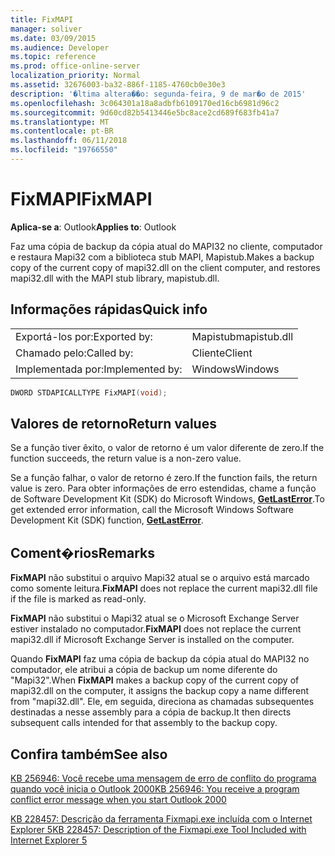 ```yaml
---
title: FixMAPI
manager: soliver
ms.date: 03/09/2015
ms.audience: Developer
ms.topic: reference
ms.prod: office-online-server
localization_priority: Normal
ms.assetid: 32676003-ba32-886f-1185-4760cb0e30e3
description: '�ltima altera��o: segunda-feira, 9 de mar�o de 2015'
ms.openlocfilehash: 3c064301a18a8adbfb6109170ed16cb6981d96c2
ms.sourcegitcommit: 9d60cd82b5413446e5bc8ace2cd689f683fb41a7
ms.translationtype: MT
ms.contentlocale: pt-BR
ms.lasthandoff: 06/11/2018
ms.locfileid: "19766550"
---
```

# <a name="fixmapi"></a><span data-ttu-id="2b75b-103">FixMAPI</span><span class="sxs-lookup"><span data-stu-id="2b75b-103">FixMAPI</span></span>

  
  
<span data-ttu-id="2b75b-104">**Aplica-se a**: Outlook</span><span class="sxs-lookup"><span data-stu-id="2b75b-104">**Applies to**: Outlook</span></span> 
  
<span data-ttu-id="2b75b-105">Faz uma cópia de backup da cópia atual do MAPI32 no cliente, computador e restaura Mapi32 com a biblioteca stub MAPI, Mapistub.</span><span class="sxs-lookup"><span data-stu-id="2b75b-105">Makes a backup copy of the current copy of mapi32.dll on the client computer, and restores mapi32.dll with the MAPI stub library, mapistub.dll.</span></span>
  
## <a name="quick-info"></a><span data-ttu-id="2b75b-106">Informações rápidas</span><span class="sxs-lookup"><span data-stu-id="2b75b-106">Quick info</span></span>

|||
|:-----|:-----|
|<span data-ttu-id="2b75b-107">Exportá-los por:</span><span class="sxs-lookup"><span data-stu-id="2b75b-107">Exported by:</span></span>  <br/> |<span data-ttu-id="2b75b-108">Mapistub</span><span class="sxs-lookup"><span data-stu-id="2b75b-108">mapistub.dll</span></span>  <br/> |
|<span data-ttu-id="2b75b-109">Chamado pelo:</span><span class="sxs-lookup"><span data-stu-id="2b75b-109">Called by:</span></span>  <br/> |<span data-ttu-id="2b75b-110">Cliente</span><span class="sxs-lookup"><span data-stu-id="2b75b-110">Client</span></span>  <br/> |
|<span data-ttu-id="2b75b-111">Implementada por:</span><span class="sxs-lookup"><span data-stu-id="2b75b-111">Implemented by:</span></span>  <br/> |<span data-ttu-id="2b75b-112">Windows</span><span class="sxs-lookup"><span data-stu-id="2b75b-112">Windows</span></span>  <br/> |
   
```cpp
DWORD STDAPICALLTYPE FixMAPI(void); 
```

## <a name="return-values"></a><span data-ttu-id="2b75b-113">Valores de retorno</span><span class="sxs-lookup"><span data-stu-id="2b75b-113">Return values</span></span>

<span data-ttu-id="2b75b-114">Se a função tiver êxito, o valor de retorno é um valor diferente de zero.</span><span class="sxs-lookup"><span data-stu-id="2b75b-114">If the function succeeds, the return value is a non-zero value.</span></span>
  
<span data-ttu-id="2b75b-115">Se a função falhar, o valor de retorno é zero.</span><span class="sxs-lookup"><span data-stu-id="2b75b-115">If the function fails, the return value is zero.</span></span> <span data-ttu-id="2b75b-116">Para obter informações de erro estendidas, chame a função de Software Development Kit (SDK) do Microsoft Windows, **[GetLastError](http://msdn.microsoft.com/pt-br/library/ms679360.aspx)**.</span><span class="sxs-lookup"><span data-stu-id="2b75b-116">To get extended error information, call the Microsoft Windows Software Development Kit (SDK) function, **[GetLastError](http://msdn.microsoft.com/pt-br/library/ms679360.aspx)**.</span></span> 
  
## <a name="remarks"></a><span data-ttu-id="2b75b-117">Coment�rios</span><span class="sxs-lookup"><span data-stu-id="2b75b-117">Remarks</span></span>

 <span data-ttu-id="2b75b-118">**FixMAPI** não substitui o arquivo Mapi32 atual se o arquivo está marcado como somente leitura.</span><span class="sxs-lookup"><span data-stu-id="2b75b-118">**FixMAPI** does not replace the current mapi32.dll file if the file is marked as read-only.</span></span> 
  
 <span data-ttu-id="2b75b-119">**FixMAPI** não substitui o Mapi32 atual se o Microsoft Exchange Server estiver instalado no computador.</span><span class="sxs-lookup"><span data-stu-id="2b75b-119">**FixMAPI** does not replace the current mapi32.dll if Microsoft Exchange Server is installed on the computer.</span></span> 
  
<span data-ttu-id="2b75b-120">Quando **FixMAPI** faz uma cópia de backup da cópia atual do MAPI32 no computador, ele atribui a cópia de backup um nome diferente do "Mapi32".</span><span class="sxs-lookup"><span data-stu-id="2b75b-120">When **FixMAPI** makes a backup copy of the current copy of mapi32.dll on the computer, it assigns the backup copy a name different from "mapi32.dll".</span></span> <span data-ttu-id="2b75b-121">Ele, em seguida, direciona as chamadas subsequentes destinadas a nesse assembly para a cópia de backup.</span><span class="sxs-lookup"><span data-stu-id="2b75b-121">It then directs subsequent calls intended for that assembly to the backup copy.</span></span> 
  
## <a name="see-also"></a><span data-ttu-id="2b75b-122">Confira também</span><span class="sxs-lookup"><span data-stu-id="2b75b-122">See also</span></span>



[<span data-ttu-id="2b75b-123">KB 256946: Você recebe uma mensagem de erro de conflito do programa quando você inicia o Outlook 2000</span><span class="sxs-lookup"><span data-stu-id="2b75b-123">KB 256946: You receive a program conflict error message when you start Outlook 2000</span></span>](http://support.microsoft.com/kb/256946)
  
[<span data-ttu-id="2b75b-124">KB 228457: Descrição da ferramenta Fixmapi.exe incluída com o Internet Explorer 5</span><span class="sxs-lookup"><span data-stu-id="2b75b-124">KB 228457: Description of the Fixmapi.exe Tool Included with Internet Explorer 5</span></span>](http://support.microsoft.com/kb/228457)

